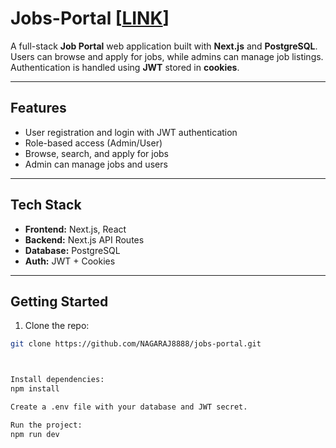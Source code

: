 # Jobs-Portal [<a href="https://find-your-first-job.netlify.app/">LINK</a>]

A full-stack **Job Portal** web application built with **Next.js** and **PostgreSQL**. Users can browse and apply for jobs, while admins can manage job listings. Authentication is handled using **JWT** stored in **cookies**.  

---

## Features

- User registration and login with JWT authentication  
- Role-based access (Admin/User)  
- Browse, search, and apply for jobs  
- Admin can manage jobs and users  

---

## Tech Stack

- **Frontend:** Next.js, React  
- **Backend:** Next.js API Routes  
- **Database:** PostgreSQL  
- **Auth:** JWT + Cookies  

---

## Getting Started

1. Clone the repo:  
```bash
git clone https://github.com/NAGARAJ8888/jobs-portal.git



Install dependencies:
npm install

Create a .env file with your database and JWT secret.

Run the project:
npm run dev

